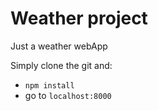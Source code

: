 # Weather project

Just a weather webApp

Simply clone the git and:
 - `npm install`
 - go to `localhost:8000`